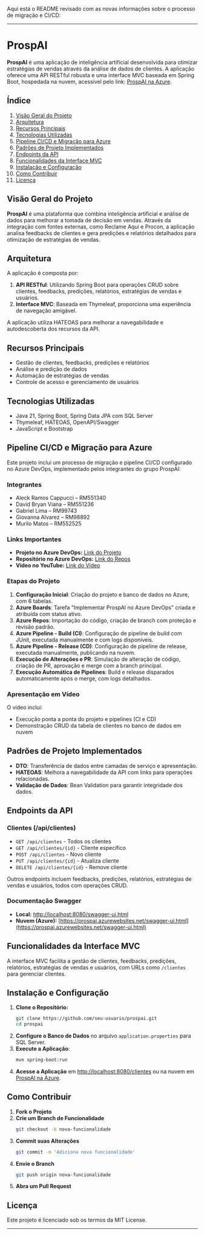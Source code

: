 Aqui está o README revisado com as novas informações sobre o processo de migração e CI/CD:

---

# ProspAI

**ProspAI** é uma aplicação de inteligência artificial desenvolvida para otimizar estratégias de vendas através da análise de dados de clientes. A aplicação oferece uma API RESTful robusta e uma interface MVC baseada em Spring Boot, hospedada na nuvem, acessível pelo link: [ProspAI na Azure](https://prospai.azurewebsites.net/clientes).

## Índice

1. [Visão Geral do Projeto](#visão-geral-do-projeto)
2. [Arquitetura](#arquitetura)
3. [Recursos Principais](#recursos-principais)
4. [Tecnologias Utilizadas](#tecnologias-utilizadas)
5. [Pipeline CI/CD e Migração para Azure](#pipeline-ci-cd-e-migração-para-azure)
6. [Padrões de Projeto Implementados](#padrões-de-projeto-implementados)
7. [Endpoints da API](#endpoints-da-api)
8. [Funcionalidades da Interface MVC](#funcionalidades-da-interface-mvc)
9. [Instalação e Configuração](#instalação-e-configuração)
10. [Como Contribuir](#como-contribuir)
11. [Licença](#licença)

## Visão Geral do Projeto

**ProspAI** é uma plataforma que combina inteligência artificial e análise de dados para melhorar a tomada de decisão em vendas. Através da integração com fontes externas, como Reclame Aqui e Procon, a aplicação analisa feedbacks de clientes e gera predições e relatórios detalhados para otimização de estratégias de vendas.

## Arquitetura

A aplicação é composta por:

1. **API RESTful**: Utilizando Spring Boot para operações CRUD sobre clientes, feedbacks, predições, relatórios, estratégias de vendas e usuários.
2. **Interface MVC**: Baseada em Thymeleaf, proporciona uma experiência de navegação amigável.

A aplicação utiliza HATEOAS para melhorar a navegabilidade e autodescoberta dos recursos da API.

## Recursos Principais

- Gestão de clientes, feedbacks, predições e relatórios
- Análise e predição de dados
- Automação de estratégias de vendas
- Controle de acesso e gerenciamento de usuários

## Tecnologias Utilizadas

- Java 21, Spring Boot, Spring Data JPA com SQL Server
- Thymeleaf, HATEOAS, OpenAPI/Swagger
- JavaScript e Bootstrap

## Pipeline CI/CD e Migração para Azure

Este projeto inclui um processo de migração e pipeline CI/CD configurado no Azure DevOps, implementado pelos integrantes do grupo ProspAI:

### Integrantes

- Aleck Ramos Cappucci – RM551340
- David Bryan Viana – RM551236
- Gabriel Lima – RM99743
- Giovanna Alvarez – RM98892
- Murilo Matos – RM552525

### Links Importantes

- **Projeto no Azure DevOps:** [Link do Projeto](#)
- **Repositório no Azure DevOps:** [Link do Repos](#)
- **Vídeo no YouTube:** [Link do Vídeo](#)

### Etapas do Projeto

1. **Configuração Inicial**: Criação do projeto e banco de dados no Azure, com 6 tabelas.
2. **Azure Boards**: Tarefa "Implementar ProspAI no Azure DevOps" criada e atribuída com status ativo.
3. **Azure Repos**: Importação do código, criação de branch com proteção e revisão padrão.
4. **Azure Pipeline - Build (CI)**: Configuração de pipeline de build com JUnit, executada manualmente e com logs disponíveis.
5. **Azure Pipeline - Release (CD)**: Configuração de pipeline de release, executada manualmente, publicando na nuvem.
6. **Execução de Alterações e PR**: Simulação de alteração de código, criação de PR, aprovação e merge com a branch principal.
7. **Execução Automática de Pipelines**: Build e release disparados automaticamente após o merge, com logs detalhados.

### Apresentação em Vídeo

O vídeo inclui:
- Execução ponta a ponta do projeto e pipelines (CI e CD)
- Demonstração CRUD da tabela de clientes no banco de dados em nuvem

## Padrões de Projeto Implementados

- **DTO**: Transferência de dados entre camadas de serviço e apresentação.
- **HATEOAS**: Melhora a navegabilidade da API com links para operações relacionadas.
- **Validação de Dados**: Bean Validation para garantir integridade dos dados.

## Endpoints da API

### Clientes (/api/clientes)

- `GET /api/clientes` - Todos os clientes
- `GET /api/clientes/{id}` - Cliente específico
- `POST /api/clientes` - Novo cliente
- `PUT /api/clientes/{id}` - Atualiza cliente
- `DELETE /api/clientes/{id}` - Remove cliente

Outros endpoints incluem feedbacks, predições, relatórios, estratégias de vendas e usuários, todos com operações CRUD.

### Documentação Swagger

- **Local:** [http://localhost:8080/swagger-ui.html](http://localhost:8080/swagger-ui.html)
- **Nuvem (Azure):** [https://prospai.azurewebsites.net/swagger-ui.html](https://prospai.azurewebsites.net/swagger-ui.html)

## Funcionalidades da Interface MVC

A interface MVC facilita a gestão de clientes, feedbacks, predições, relatórios, estratégias de vendas e usuários, com URLs como `/clientes` para gerenciar clientes.

## Instalação e Configuração

1. **Clone o Repositório:**
   ```bash
   git clone https://github.com/seu-usuario/prospai.git
   cd prospai
   ```
2. **Configure o Banco de Dados** no arquivo `application.properties` para SQL Server.
3. **Execute a Aplicação**:
   ```bash
   mvn spring-boot:run
   ```
4. **Acesse a Aplicação** em [http://localhost:8080/clientes](http://localhost:8080/clientes) ou na nuvem em [ProspAI na Azure](https://prospai.azurewebsites.net/clientes).

## Como Contribuir

1. **Fork o Projeto**
2. **Crie um Branch de Funcionalidade**
   ```bash
   git checkout -b nova-funcionalidade
   ```
3. **Commit suas Alterações**
   ```bash
   git commit -m 'Adiciona nova funcionalidade'
   ```
4. **Envie o Branch**
   ```bash
   git push origin nova-funcionalidade
   ```
5. **Abra um Pull Request**

## Licença

Este projeto é licenciado sob os termos da MIT License.

---

